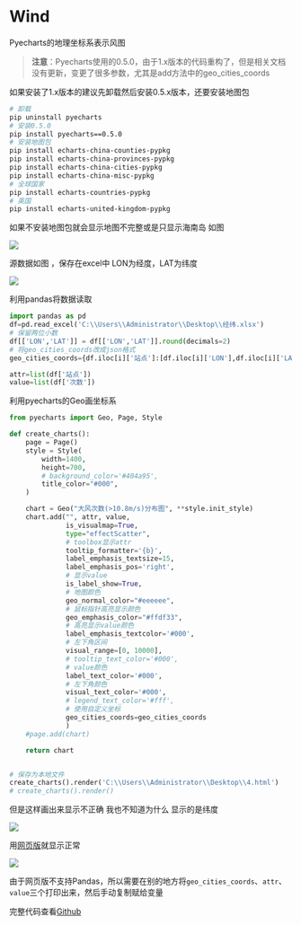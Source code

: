 # Wind
Pyecharts的地理坐标系表示风图
> **注意**：Pyecharts使用的0.5.0，由于1.x版本的代码重构了，但是相关文档没有更新，变更了很多参数，尤其是add方法中的geo_cities_coords

如果安装了1.x版本的建议先卸载然后安装0.5.x版本，还要安装地图包

```bash
# 卸载
pip uninstall pyecharts
# 安装0.5.0
pip install pyecharts==0.5.0
# 安装地图包
pip install echarts-china-counties-pypkg
pip install echarts-china-provinces-pypkg
pip install echarts-china-cities-pypkg
pip install echarts-china-misc-pypkg
# 全球国家
pip install echarts-countries-pypkg
# 英国
pip install echarts-united-kingdom-pypkg
```

如果不安装地图包就会显示地图不完整或是只显示海南岛 如图

![](https://demon-1258469613.cos.ap-shanghai.myqcloud.com/img/20190509111553.png)

源数据如图 ，保存在excel中 LON为经度，LAT为纬度

![](https://demon-1258469613.cos.ap-shanghai.myqcloud.com/img/20190509110434.png)

利用pandas将数据读取

```python
import pandas as pd 
df=pd.read_excel('C:\\Users\\Administrator\\Desktop\\经纬.xlsx')
# 保留两位小数
df[['LON','LAT']] = df[['LON','LAT']].round(decimals=2)
# 将geo_cities_coords改成json格式
geo_cities_coords={df.iloc[i]['站点']:[df.iloc[i]['LON'],df.iloc[i]['LAT']] for i in range(len(df))}

attr=list(df['站点'])
value=list(df['次数'])
```



利用pyecharts的Geo画坐标系

```python
from pyecharts import Geo, Page, Style

def create_charts():
    page = Page()
    style = Style(
        width=1400,
        height=700,
        # background_color='#404a95',
        title_color="#000",
    )

    chart = Geo("大风次数(>10.8m/s)分布图", **style.init_style)
    chart.add("", attr, value,
              is_visualmap=True,
              type="effectScatter",
              # toolbox显示attr
              tooltip_formatter='{b}',
              label_emphasis_textsize=15,
              label_emphasis_pos='right',
              # 显示value
              is_label_show=True,
              # 地图颜色
              geo_normal_color="#eeeeee",
              # 鼠标指针高亮显示颜色
              geo_emphasis_color="#ffdf33",
              # 高亮显示value颜色
              label_emphasis_textcolor='#000',
              # 左下角区间
              visual_range=[0, 10000],
              # tooltip_text_color='#000',
              # value颜色
              label_text_color='#000',
              # 左下角颜色
              visual_text_color='#000',
              # legend_text_color='#fff',
              # 使用自定义坐标
              geo_cities_coords=geo_cities_coords
              )
    #page.add(chart)

    return chart


# 保存为本地文件
create_charts().render('C:\\Users\\Administrator\\Desktop\\4.html')
# create_charts().render()

```

但是这样画出来显示不正确 我也不知道为什么 显示的是纬度

![](https://demon-1258469613.cos.ap-shanghai.myqcloud.com/img/20190509111914.png)

用[网页版](https://pyecharts.github.io/pyecharts.js-app/#)就显示正常

![](https://demon-1258469613.cos.ap-shanghai.myqcloud.com/img/20190509112138.png)

由于网页版不支持Pandas，所以需要在别的地方将`geo_cities_coords`、`attr`、`value`三个打印出来，然后手动复制赋给变量

完整代码查看[Github](https://github.com/rookiezq/Wind/blob/master/wind.py)
